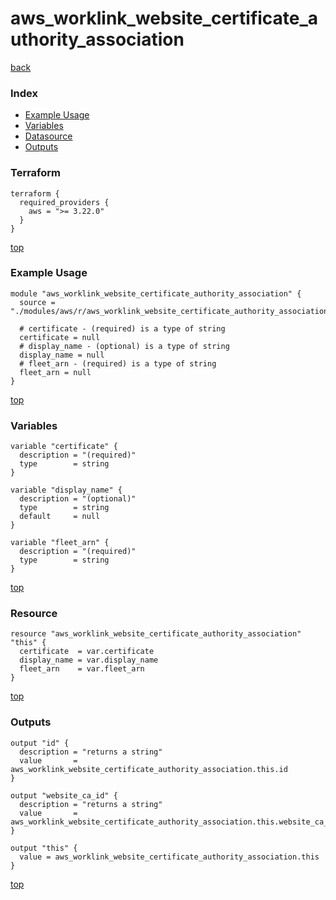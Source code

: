 # aws_worklink_website_certificate_authority_association

[back](../aws.md)

### Index

- [Example Usage](#example-usage)
- [Variables](#variables)
- [Datasource](#datasource)
- [Outputs](#outputs)

### Terraform

```hcl
terraform {
  required_providers {
    aws = ">= 3.22.0"
  }
}
```

[top](#index)

### Example Usage

```hcl
module "aws_worklink_website_certificate_authority_association" {
  source = "./modules/aws/r/aws_worklink_website_certificate_authority_association"

  # certificate - (required) is a type of string
  certificate = null
  # display_name - (optional) is a type of string
  display_name = null
  # fleet_arn - (required) is a type of string
  fleet_arn = null
}
```

[top](#index)

### Variables

```hcl
variable "certificate" {
  description = "(required)"
  type        = string
}

variable "display_name" {
  description = "(optional)"
  type        = string
  default     = null
}

variable "fleet_arn" {
  description = "(required)"
  type        = string
}
```

[top](#index)

### Resource

```hcl
resource "aws_worklink_website_certificate_authority_association" "this" {
  certificate  = var.certificate
  display_name = var.display_name
  fleet_arn    = var.fleet_arn
}
```

[top](#index)

### Outputs

```hcl
output "id" {
  description = "returns a string"
  value       = aws_worklink_website_certificate_authority_association.this.id
}

output "website_ca_id" {
  description = "returns a string"
  value       = aws_worklink_website_certificate_authority_association.this.website_ca_id
}

output "this" {
  value = aws_worklink_website_certificate_authority_association.this
}
```

[top](#index)